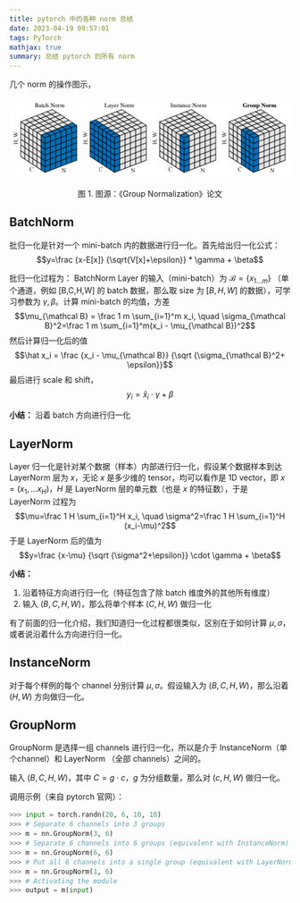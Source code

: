 ```yaml
---
title: pytorch 中的各种 norm 总结
date: 2023-04-19 09:57:01
tags: PyTorch
mathjax: true
summary: 总结 pytorch 的所有 norm
---
```


几个 norm 的操作图示，

![](/images/pytorch/norm_1.png)

<center>图 1. 图源：《Group Normalization》论文</center>


## BatchNorm
批归一化是针对一个 mini-batch 内的数据进行归一化。首先给出归一化公式：
$$y=\frac {x-E[x]} {\sqrt{V[x]+\epsilon}} * \gamma + \beta$$

批归一化过程为：
BatchNorm Layer 的输入（mini-batch）为 $\mathcal B=\{x_{1...m}\}$ （单个通道，例如 [B,C,H,W] 的 batch 数据，那么取 size 为 $[B, H, W]$ 的数据），可学习参数为 $\gamma, \beta$。计算 mini-batch 的均值，方差
$$\mu_{\mathcal B} = \frac 1 m \sum_{i=1}^m x_i, \quad \sigma_{\mathcal B}^2=\frac 1 m \sum_{i=1}^m(x_i - \mu_{\mathcal B})^2$$
然后计算归一化后的值
$$\hat x_i = \frac {x_i - \mu_{\mathcal B}} {\sqrt {\sigma_{\mathcal B}^2+ \epsilon}}$$
最后进行 scale 和 shift，
$$y_i=\hat x_i \cdot \gamma + \beta$$



__小结：__ 沿着 batch 方向进行归一化

## LayerNorm
Layer 归一化是针对某个数据（样本）内部进行归一化，假设某个数据样本到达 LayerNorm 层为 $x$，无论 $x$ 是多少维的 tensor，均可以看作是 1D vector，即 $x=(x_1,...x_H)$，$H$ 是 LayerNorm 层的单元数（也是 $x$ 的特征数），于是 LayerNorm 过程为
$$\mu=\frac 1 H \sum_{i=1}^H x_i, \quad \sigma^2=\frac 1 H \sum_{i=1}^H (x_i-\mu)^2$$
于是 LayerNorm 后的值为
$$y=\frac {x-\mu} {\sqrt {\sigma^2+\epsilon}} \cdot \gamma + \beta$$

__小结：__ 

1. 沿着特征方向进行归一化（特征包含了除 batch 维度外的其他所有维度）
2. 输入 $(B, C, H, W)$，那么将单个样本 $(C, H, W)$ 做归一化

有了前面的归一化介绍，我们知道归一化过程都很类似，区别在于如何计算 $\mu, \sigma$，或者说沿着什么方向进行归一化。

## InstanceNorm
对于每个样例的每个 channel 分别计算 $\mu, \sigma$。假设输入为 $(B,C,H,W)$，那么沿着 $(H,W)$ 方向做归一化。

## GroupNorm
GroupNorm 是选择一组 channels 进行归一化，所以是介于 InstanceNorm（单个channel）和 LayerNorm （全部 channels）之间的。

输入 $(B, C, H, W)$，其中 $C=g \cdot c$，$g$ 为分组数量，那么对 $(c, H, W)$ 做归一化。


调用示例（来自 pytorch 官网）：

```python
>>> input = torch.randn(20, 6, 10, 10)
>>> # Separate 6 channels into 3 groups
>>> m = nn.GroupNorm(3, 6)
>>> # Separate 6 channels into 6 groups (equivalent with InstanceNorm)
>>> m = nn.GroupNorm(6, 6)
>>> # Put all 6 channels into a single group (equivalent with LayerNorm)
>>> m = nn.GroupNorm(1, 6)
>>> # Activating the module
>>> output = m(input)
```